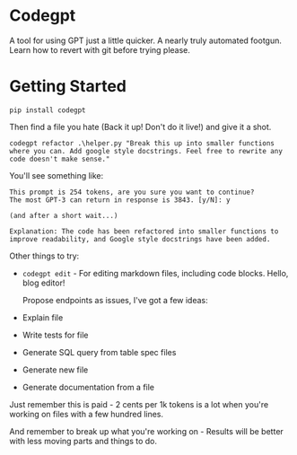 # Codegpt

A tool for using GPT just a little quicker. A nearly truly automated footgun. Learn how to revert with git before trying please.

# Getting Started

`pip install codegpt`

Then find a file you hate (Back it up! Don't do it live!) and give it a shot.

`codegpt refactor .\helper.py "Break this up into smaller functions where you can. Add google style docstrings. Feel free to rewrite any code doesn't make sense."`

You'll see something like:

```
This prompt is 254 tokens, are you sure you want to continue?
The most GPT-3 can return in response is 3843. [y/N]: y

(and after a short wait...)

Explanation: The code has been refactored into smaller functions to improve readability, and Google style docstrings have been added.
```

Other things to try:

- `codegpt edit` - For editing markdown files, including code blocks. Hello, blog editor!
  <!-- - `codegpt comment` - Automatically add comments to a file. -->

  Propose endpoints as issues, I've got a few ideas:

- Explain file
- Write tests for file
- Generate SQL query from table spec files
- Generate new file
- Generate documentation from a file

Just remember this is paid - 2 cents per 1k tokens is a lot when you're working on files with a few hundred lines.

And remember to break up what you're working on - Results will be better with less moving parts and things to do.
